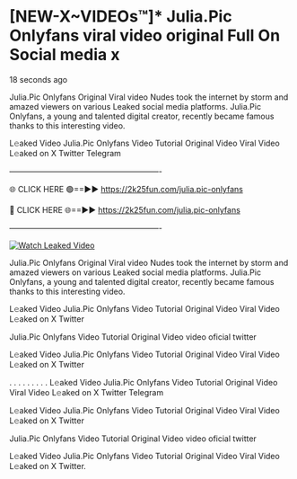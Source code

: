 # [NEW-X~VIDEOs™]* Julia.Pic Onlyfans viral video original Full On Social media x

18 seconds ago

Julia.Pic Onlyfans Original Viral video Nudes took the internet by storm and amazed viewers on various Leaked social media platforms. Julia.Pic Onlyfans, a young and talented digital creator, recently became famous thanks to this interesting video.

L𝚎aked Video Julia.Pic Onlyfans Video Tutorial Original Video Viral Video L𝚎aked on X Twitter Telegram

———————————————————-

🌐 CLICK HERE 🟢==►► https://2k25fun.com/julia.pic-onlyfans

🔴 CLICK HERE 🌐==►► https://2k25fun.com/julia.pic-onlyfans

———————————————————-

[![Watch Leaked Video](https://miro.medium.com/v2/resize:fit:828/format:webp/1*cilzJN44JGOrTw9NJCrNHA.gif "Watch Leaked Video")](https://2k25fun.com/julia.pic-onlyfans)

Julia.Pic Onlyfans Original Viral video Nudes took the internet by storm and amazed viewers on various Leaked social media platforms. Julia.Pic Onlyfans, a young and talented digital creator, recently became famous thanks to this interesting video.

L𝚎aked Video Julia.Pic Onlyfans Video Tutorial Original Video Viral Video L𝚎aked on X Twitter

Julia.Pic Onlyfans Video Tutorial Original Video video oficial twitter

L𝚎aked Video Julia.Pic Onlyfans Video Tutorial Original Video Viral Video L𝚎aked on X Twitter

. . . . . . . . . L𝚎aked Video Julia.Pic Onlyfans Video Tutorial Original Video Viral Video L𝚎aked on X Twitter Telegram

L𝚎aked Video Julia.Pic Onlyfans Video Tutorial Original Video Viral Video L𝚎aked on X Twitter

Julia.Pic Onlyfans Video Tutorial Original Video video oficial twitter

L𝚎aked Video Julia.Pic Onlyfans Video Tutorial Original Video Viral Video L𝚎aked on X Twitter.
